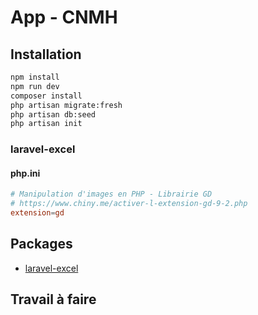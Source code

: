 # App - CNMH

## Installation

````bash
npm install
npm run dev
composer install
php artisan migrate:fresh
php artisan db:seed
php artisan init
````

### laravel-excel

#### php.ini

````conf
# Manipulation d'images en PHP - Librairie GD
# https://www.chiny.me/activer-l-extension-gd-9-2.php
extension=gd 
````



## Packages 
- [laravel-excel](https://laravel-excel.com/)



## Travail à faire